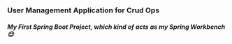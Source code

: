 ### User Management Application for Crud Ops
##### My First Spring Boot Project, which kind of acts as my Spring Workbench :blush:
